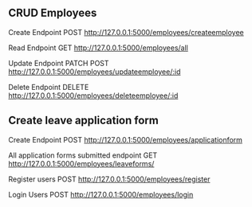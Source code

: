 ## CRUD Employees
Create Endpoint
POST http://127.0.0.1:5000/employees/createemployee

Read Endpoint
GET http://127.0.0.1:5000/employees/all

Update Endpoint
PATCH POST http://127.0.0.1:5000/employees/updateemployee/:id


Delete Endpoint
DELETE http://127.0.0.1:5000/employees/deleteemployee/:id


## Create leave application form
Create Endpoint
POST http://127.0.0.1:5000/employees/applicationform

All application forms submitted endpoint
GET http://127.0.0.1:5000/employees/leaveforms/

Register users
POST http://127.0.0.1:5000/employees/register

Login Users
POST http://127.0.0.1:5000/employees/login
